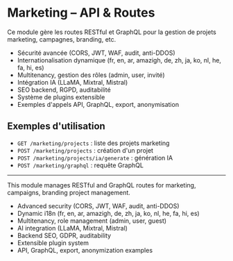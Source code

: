 # Marketing – API & Routes

Ce module gère les routes RESTful et GraphQL pour la gestion de projets marketing, campagnes, branding, etc.

- Sécurité avancée (CORS, JWT, WAF, audit, anti-DDOS)
- Internationalisation dynamique (fr, en, ar, amazigh, de, zh, ja, ko, nl, he, fa, hi, es)
- Multitenancy, gestion des rôles (admin, user, invité)
- Intégration IA (LLaMA, Mixtral, Mistral)
- SEO backend, RGPD, auditabilité
- Système de plugins extensible
- Exemples d'appels API, GraphQL, export, anonymisation

## Exemples d'utilisation

- `GET /marketing/projects` : liste des projets marketing
- `POST /marketing/projects` : création d'un projet
- `POST /marketing/projects/ia/generate` : génération IA
- `POST /marketing/graphql` : requête GraphQL

---

This module manages RESTful and GraphQL routes for marketing, campaigns, branding project management.

- Advanced security (CORS, JWT, WAF, audit, anti-DDOS)
- Dynamic i18n (fr, en, ar, amazigh, de, zh, ja, ko, nl, he, fa, hi, es)
- Multitenancy, role management (admin, user, guest)
- AI integration (LLaMA, Mixtral, Mistral)
- Backend SEO, GDPR, auditability
- Extensible plugin system
- API, GraphQL, export, anonymization examples
